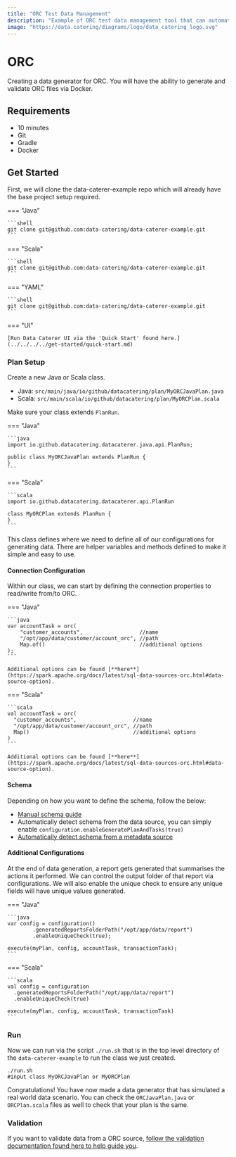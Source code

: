 ```yaml
---
title: "ORC Test Data Management"
description: "Example of ORC test data management tool that can automatically discover, generate and validate."
image: "https://data.catering/diagrams/logo/data_catering_logo.svg"
---
```


# ORC

Creating a data generator for ORC. You will have the ability to generate and validate ORC files via Docker.

## Requirements

- 10 minutes
- Git
- Gradle
- Docker

## Get Started

First, we will clone the data-caterer-example repo which will already have the base project setup required.

=== "Java"

    ```shell
    git clone git@github.com:data-catering/data-caterer-example.git
    ```

=== "Scala"

    ```shell
    git clone git@github.com:data-catering/data-caterer-example.git
    ```

=== "YAML"

    ```shell
    git clone git@github.com:data-catering/data-caterer-example.git
    ```

=== "UI"

    [Run Data Caterer UI via the 'Quick Start' found here.](../../../../get-started/quick-start.md)

### Plan Setup

Create a new Java or Scala class.

- Java: `src/main/java/io/github/datacatering/plan/MyORCJavaPlan.java`
- Scala: `src/main/scala/io/github/datacatering/plan/MyORCPlan.scala`

Make sure your class extends `PlanRun`.

=== "Java"

    ```java
    import io.github.datacatering.datacaterer.java.api.PlanRun;
    
    public class MyORCJavaPlan extends PlanRun {
    }
    ```

=== "Scala"

    ```scala
    import io.github.datacatering.datacaterer.api.PlanRun
    
    class MyORCPlan extends PlanRun {
    }
    ```

This class defines where we need to define all of our configurations for generating data. There are helper variables and
methods defined to make it simple and easy to use.

#### Connection Configuration

Within our class, we can start by defining the connection properties to read/write from/to ORC.

=== "Java"

    ```java
    var accountTask = orc(
        "customer_accounts",                  //name
        "/opt/app/data/customer/account_orc", //path
        Map.of()                              //additional options
    );
    ```
    
    Additional options can be found [**here**](https://spark.apache.org/docs/latest/sql-data-sources-orc.html#data-source-option).

=== "Scala"

    ```scala
    val accountTask = orc(
      "customer_accounts",                  //name         
      "/opt/app/data/customer/account_orc", //path
      Map()                                 //additional options
    )
    ```
    
    Additional options can be found [**here**](https://spark.apache.org/docs/latest/sql-data-sources-orc.html#data-source-option).

#### Schema

Depending on how you want to define the schema, follow the below:

- [Manual schema guide](../../scenario/data-generation.md)
- Automatically detect schema from the data source, you can simply enable `configuration.enableGeneratePlanAndTasks(true)`
- [Automatically detect schema from a metadata source](../../index.md#metadata)

#### Additional Configurations

At the end of data generation, a report gets generated that summarises the actions it performed. We can control the
output folder of that report via configurations. We will also enable the unique check to ensure any unique fields will
have unique values generated.

=== "Java"

    ```java
    var config = configuration()
            .generatedReportsFolderPath("/opt/app/data/report")
            .enableUniqueCheck(true);

    execute(myPlan, config, accountTask, transactionTask);
    ```

=== "Scala"

    ```scala
    val config = configuration
      .generatedReportsFolderPath("/opt/app/data/report")
      .enableUniqueCheck(true)

    execute(myPlan, config, accountTask, transactionTask)
    ```

### Run

Now we can run via the script `./run.sh` that is in the top level directory of the `data-caterer-example` to run the class we just
created.

```shell
./run.sh
#input class MyORCJavaPlan or MyORCPlan
```

Congratulations! You have now made a data generator that has simulated a real world data scenario. You can check the
`ORCJavaPlan.java` or `ORCPlan.scala` files as well to check that your plan is the same.

### Validation

If you want to validate data from a ORC source, 
[follow the validation documentation found here to help guide you](../../../validation.md).
